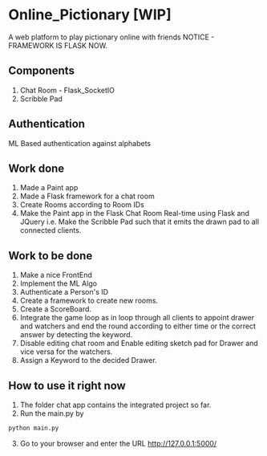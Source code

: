# Online_Pictionary [WIP]
A web platform to play pictionary online with friends
NOTICE - FRAMEWORK IS FLASK NOW.

## Components
1. Chat Room - Flask_SocketIO 
2. Scribble Pad 

## Authentication
ML Based authentication against alphabets

## Work done
1. Made a Paint app
2. Made a Flask framework for a chat room
3. Create Rooms according to Room IDs
4. Make the Paint app in the Flask Chat Room Real-time using Flask and JQuery i.e. Make the Scribble Pad such that it emits the drawn pad to all connected clients.

## Work to be done 
1. Make a nice FrontEnd
2. Implement the ML Algo
3. Authenticate a Person's ID
4. Create a framework to create new rooms.
5. Create a ScoreBoard.
6. Integrate the game loop as in loop through all clients to appoint drawer and watchers and end the round according to either time or the correct answer by detecting the keyword. 
7. Disable editing chat room and Enable editing sketch pad for Drawer and vice versa for the watchers.
8. Assign a Keyword to the decided Drawer.

## How to use it right now
1. The folder chat app contains the integrated project so far. 
2. Run the main.py by 
```bash
python main.py
```
3. Go to your browser and enter the URL http://127.0.0.1:5000/
